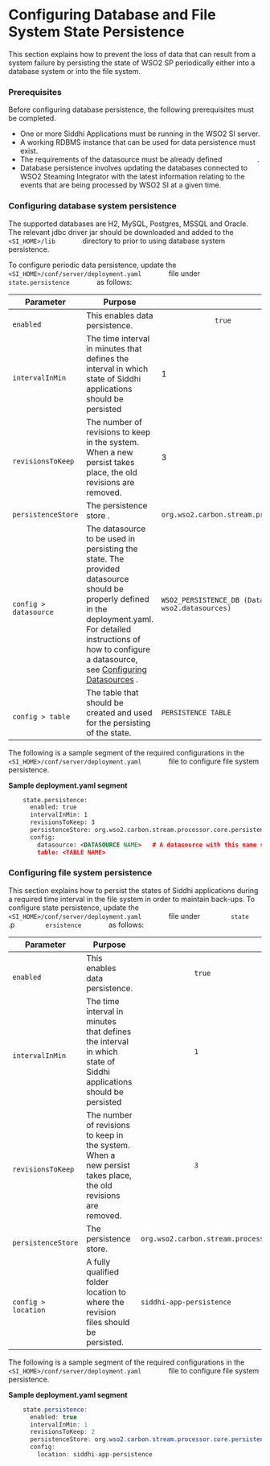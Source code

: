 # Configuring Database and File System State Persistence

This section explains how to prevent the loss of data that can result
from a system failure by persisting the state of WSO2 SP periodically
either into a database system or into the file system.

### Prerequisites

Before configuring database persistence, the following prerequisites
must be completed.

-   One or more Siddhi Applications must be running in the WSO2 SI
    server.
-   A working RDBMS instance that can be used for data persistence must
    exist.
-   The requirements of the datasource must be already defined
    `          .         `
-   Database persistence involves updating the databases connected to
    WSO2 Steaming Integrator with the latest information relating to the
    events that are being processed by WSO2 SI at a given time.

### Configuring database system persistence

The supported databases are H2, MySQL, Postgres, MSSQL and Oracle. The
relevant jdbc driver jar should be downloaded and added to the
`         <SI_HOME>/lib        ` directory to prior to using database
system persistence.

To configure periodic data persistence, update the
`         <SI_HOME>/conf/server/deployment.yaml        ` file under
`         state.persistence        ` as follows:

<table>
<thead>
<tr class="header">
<th>Parameter</th>
<th>Purpose</th>
<th>Required Value</th>
</tr>
</thead>
<tbody>
<tr class="odd">
<td><code>             enabled            </code></td>
<td>This enables data persistence.</td>
<td><code>             true            </code></td>
</tr>
<tr class="even">
<td><code>             intervalInMin                         </code></td>
<td>The time interval in minutes that defines the interval in which state of Siddhi applications should be persisted</td>
<td>1</td>
</tr>
<tr class="odd">
<td><code>             revisionsToKeep            </code></td>
<td>The number of revisions to keep in the system. When a new persist takes place, the old revisions are removed.</td>
<td>3</td>
</tr>
<tr class="even">
<td><code>             persistenceStore                         </code></td>
<td>The persistence store .</td>
<td><code>             org.wso2.carbon.stream.processor.core.persistence.DBPersistenceStore            </code></td>
</tr>
<tr class="odd">
<td><code>             config &gt; datasource            </code></td>
<td>The datasource to be used in persisting the state. The provided datasource should be properly defined in the deployment.yaml. For detailed instructions of how to configure a datasource, see <a href="_Configuring_Datasources_">Configuring Datasources</a> .</td>
<td><pre><code>WSO2_PERSISTENCE_DB (Datasource with this name should be defined in wso2.datasources)</code></pre></td>
</tr>
<tr class="even">
<td><code>             config &gt; table            </code></td>
<td>The table that should be created and used for the persisting of the state.</td>
<td><pre><code>PERSISTENCE_TABLE</code></pre></td>
</tr>
</tbody>
</table>

The following is a sample segment of the required configurations in the
`         <SI_HOME>/conf/server/deployment.yaml        ` file to
configure file system persistence.

**Sample deployment.yaml segment**

``` xml
    state.persistence:
      enabled: true
      intervalInMin: 1
      revisionsToKeep: 3
      persistenceStore: org.wso2.carbon.stream.processor.core.persistence.DBPersistenceStore
      config:
        datasource: <DATASOURCE NAME>   # A datasource with this name should be defined in wso2.datasources namespace
        table: <TABLE NAME>
```

  

### Configuring file system persistence

This section explains how to persist the states of Siddhi applications
during a required time interval in the file system in order to maintain
back-ups. To configure state persistence, update the
`         <SI_HOME>/conf/server/deployment.yaml        ` file under
`         state        ` .p `         ersistence        ` as follows:

<table>
<thead>
<tr class="header">
<th>Parameter</th>
<th>Purpose</th>
<th>Required Value</th>
</tr>
</thead>
<tbody>
<tr class="odd">
<td><code>             enabled            </code></td>
<td>This enables data persistence.</td>
<td><code>             true            </code></td>
</tr>
<tr class="even">
<td><code>             intervalInMin            </code></td>
<td>The time interval in minutes that defines the interval in which state of Siddhi applications should be persisted<br />
</td>
<td><code>             1            </code></td>
</tr>
<tr class="odd">
<td><code>             revisionsToKeep            </code></td>
<td>The number of revisions to keep in the system. When a new persist takes place, the old revisions are removed.</td>
<td><code>             3            </code></td>
</tr>
<tr class="even">
<td><code>             persistenceStore                         </code></td>
<td>The persistence store.</td>
<td><pre><code>org.wso2.carbon.stream.processor.core.persistence.FileSystemPersistenceStore</code></pre></td>
</tr>
<tr class="odd">
<td><code>             config &gt; location            </code></td>
<td>A fully qualified folder location to where the revision files should be persisted.</td>
<td><pre><code>siddhi-app-persistence</code></pre></td>
</tr>
</tbody>
</table>

  

The following is a sample segment of the required configurations in the
`         <SI_HOME>/conf/server/deployment.yaml        ` file to
configure file system persistence.

**Sample deployment.yaml segment**

``` java
    state.persistence:
      enabled: true
      intervalInMin: 1
      revisionsToKeep: 2
      persistenceStore: org.wso2.carbon.stream.processor.core.persistence.FileSystemPersistenceStore
      config:
        location: siddhi-app-persistence
```
